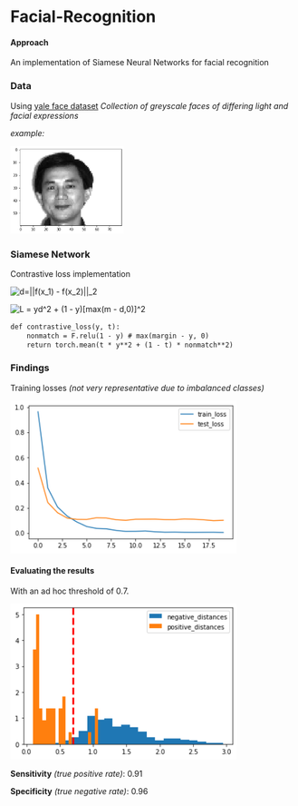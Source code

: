 # Facial-Recognition

#### Approach   

 An implementation of Siamese Neural Networks for facial recognition

### Data

Using [yale face dataset](http://vision.ucsd.edu/content/yale-face-database)
_Collection of greyscale faces of differing light and facial expressions_

_example:_

<img src ="plots/data_example.png" width = 200>

### Siamese Network
 Contrastive loss implementation

![d=||f(x_1) - f(x_2)||_2](https://render.githubusercontent.com/render/math?math=d%3D%7C%7Cf(x_1)%20-%20f(x_2)%7C%7C_2)

![L = yd^2 + (1 - y)\[max(m - d,0)\]^2](https://render.githubusercontent.com/render/math?math=L%20%3D%20yd%5E2%20%2B%20(1%20-%20y)%5Bmax(m%20-%20d%2C0)%5D%5E2)

```
def contrastive_loss(y, t):
    nonmatch = F.relu(1 - y) # max(margin - y, 0)
    return torch.mean(t * y**2 + (1 - t) * nonmatch**2)
```

### Findings

Training losses _(not very representative due to imbalanced classes)_

<img src ="plots/train.png" width = 400>

#### Evaluating the results

With an ad hoc threshold of 0.7.

<img src ="plots/results.png" width = 400>

**Sensitivity** _(true positive rate)_: 0.91

**Specificity** _(true negative rate)_: 0.96


